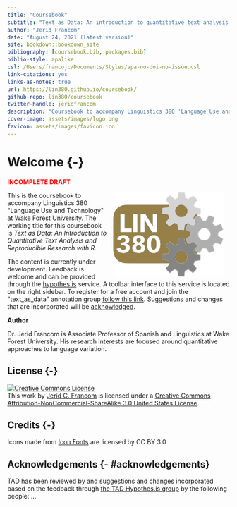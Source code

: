 ```yaml
--- 
title: "Coursebook"
subtitle: "Text as Data: An introduction to quantitative text analysis and reproducible research with R"
author: "Jerid Francom"
date: "August 24, 2021 (latest version)"
site: bookdown::bookdown_site
bibliography: [coursebook.bib, packages.bib]
biblio-style: apalike
csl: /Users/francojc/Documents/Styles/apa-no-doi-no-issue.csl
link-citations: yes
links-as-notes: true
url: https://lin380.github.io/coursebook/
github-repo: lin380/coursebook
twitter-handle: jeridfrancom
description: "Coursebook to accompany Linguistics 380 'Language Use and Technology'"
cover-image: assets/images/logo.png
favicon: assets/images/favicon.ico
---
```


# Welcome {-}





<p style="font-weight:bold; color:red;">INCOMPLETE DRAFT</p>


<img src="assets/images/logo.png" width="250" alt="Cover image" align="right" style="margin: 0 1em 0 1em" /> This is the coursebook to accompany Linguistics 380 "Language Use and Technology" at Wake Forest University. The working title for this coursebook is *Text as Data: An Introduction to Quantitative Text Analysis and Reproducible Research with R*. 

The content is currently under development. Feedback is welcome and can be provided through the [hypothes.is](https://web.hypothes.is/) service. A toolbar interface to this service is located on the right sidebar. To register for a free account and join the "text_as_data" annotation group [follow this link](https://hypothes.is/groups/WkoaXnBX/text-as-data). Suggestions and changes that are incorporated will be [acknowledged](#acknowledgements). 

**Author**

Dr. Jerid Francom is Associate Professor of Spanish and Linguistics at Wake Forest University. His research interests are focused around quantitative approaches to language variation. 

## License {-}

<a rel="license" href="http://creativecommons.org/licenses/by-nc-sa/3.0/us/"><img alt="Creative Commons License" style="border-width:0" src="https://i.creativecommons.org/l/by-nc-sa/3.0/us/88x31.png" /></a><br />This work by [Jerid C. Francom](https://francojc.github.io/) is licensed under a <a rel="license" href="http://creativecommons.org/licenses/by-nc-sa/3.0/us/">Creative Commons Attribution-NonCommercial-ShareAlike 3.0 United States License</a>.

## Credits {-}

<div>Icons made from <a href="http://www.onlinewebfonts.com/icon">Icon Fonts</a> are licensed by CC BY 3.0</div>

## Acknowledgements {- #acknowledgements}

TAD has been reviewed by and suggestions and changes incorporated based on the feedback through [the TAD Hypothes.is group](https://hypothes.is/groups/Q3o92MJg/tad) by the following people: ...



